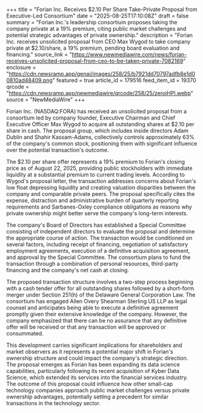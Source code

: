 +++
title = "Forian Inc. Receives $2.10 Per Share Take-Private Proposal from Executive-Led Consortium"
date = "2025-08-25T17:10:08Z"
draft = false
summary = "Forian Inc.'s leadership consortium proposes taking the company private at a 19% premium, citing public market challenges and potential strategic advantages of private ownership."
description = "Forian Inc. receives unsolicited proposal from CEO Max Wygod to take company private at $2.10/share, a 19% premium, pending board evaluation and financing."
source_link = "https://www.newmediawire.com/news/forian-receives-unsolicited-proposal-from-ceo-to-be-taken-private-7082169"
enclosure = "https://cdn.newsramp.app/genai/images/258/25/b7921dd70797adfb8e1d00810ad48409.png"
featured = true
article_id = 179516
feed_item_id = 19370
qrcode = "https://cdn.newsramp.app/newmediawire/qrcode/258/25/zeroiHPl.webp"
source = "NewMediaWire"
+++

<p>Forian Inc. (NASDAQ:FORA) has received an unsolicited proposal from a consortium led by company founder, Executive Chairman and Chief Executive Officer Max Wygod to acquire all outstanding shares at $2.10 per share in cash. The proposal group, which includes inside directors Adam Dublin and Shahir Kassam-Adams, collectively controls approximately 63% of the company's common stock, positioning them with significant influence over the potential transaction's outcome.</p><p>The $2.10 per share offer represents a 19% premium to Forian's closing price as of August 22, 2025, providing public stockholders with immediate liquidity at a substantial premium to current trading levels. According to Wygod's proposal letter, the transaction addresses concerns about Forian's low float depressing liquidity and creating valuation disparities between the company and comparable private peers. The proposal specifically cites the expense, distraction and administrative burden of quarterly reporting requirements and Sarbanes-Oxley compliance obligations as reasons why private ownership might better serve the company's long-term interests.</p><p>The company's Board of Directors has established a Special Committee consisting of independent directors to evaluate the proposal and determine the appropriate course of action. The transaction would be conditioned on several factors, including receipt of financing, negotiation of satisfactory employment agreements, execution of a definitive acquisition agreement, and approval by the Special Committee. The consortium plans to fund the transaction through a combination of personal resources, third-party financing and the company's net cash at closing.</p><p>The proposed transaction structure involves a two-step process beginning with a cash tender offer for all outstanding shares followed by a short-form merger under Section 251(h) of the Delaware General Corporation Law. The consortium has engaged Allen Overy Shearman Sterling US LLP as legal counsel and anticipates being able to execute a definitive agreement promptly given their extensive knowledge of the company. However, the company emphasized that there can be no assurance that any definitive offer will be received or that any transaction will be approved or consummated.</p><p>This development carries significant implications for shareholders and market observers as it represents a potential major shift in Forian's ownership structure and could impact the company's strategic direction. The proposal emerges as Forian has been expanding its data science capabilities, particularly following its recent acquisition of Kyber Data Science, which extended its services into the financial services industry. The outcome of this proposal could influence how other small-cap technology companies approach public market challenges versus private ownership advantages, potentially setting a precedent for similar transactions in the technology sector.</p>